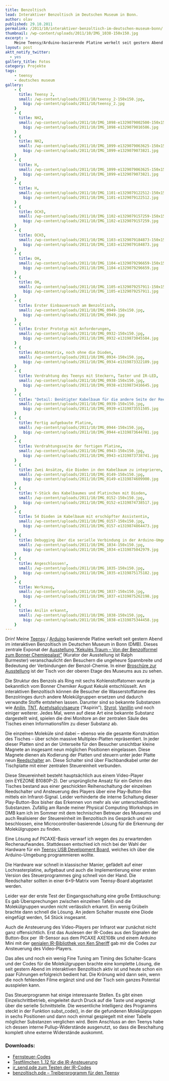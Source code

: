 ```yaml
---
title: Benzoltisch
lead: Interaktiver Benzoltisch im Deutschen Museum in Bonn.
author: olav
published: 29.10.2011
permalink: /2011/10/interaktiver-benzoltisch-im-deutschen-museum-bonn/
thumbnail: /wp-content/uploads/2011/10/IMG_1038-150x150.jpg
excerpt: >
    Meine Teensy/Arduino-basierende Platine werkelt seit gestern Abend im interaktiven Benzoltisch im Deutschen Museum in Bonn (DMB). Dieses zentrale Exponat der Ausstellung &#8220;Kekulés Traum – Von der Benzolformel zum Bonner Chemiepalast&#8221; (Kurator der Ausstellung ist Ralph Burmester) veranschaulicht den Besuchern die ungeheure Spannbreite und Bedeutung der Verbindungen der Benzol-Chemie. In einer Broschüre zur Ausstellung ist der Tisch von der oberen Etage des Museums aus zu sehen.
layout: post
aktt_notify_twitter:
  - yes
gallery_title: Fotos
category: Projekte
tags:
    - teensy
    - deutsches museum
gallery:
    - {
      title: Teensy 2,
      small: /wp-content/uploads/2011/10/teensy_2-150x150.jpg,
        big: /wp-content/uploads/2011/10/teensy_2.jpg
    }
    - {
      title: NH2,
      small: /wp-content/uploads/2011/10/IMG_1098-e1329079002500-150x150.jpg,
        big: /wp-content/uploads/2011/10/IMG_1098-e1329079016586.jpg
    }
    - {
      title: NH2,
      small: /wp-content/uploads/2011/10/IMG_1099-e1329079063625-150x150.jpg,
        big: /wp-content/uploads/2011/10/IMG_1099-e1329079073821.jpg
    }
    - {
      title: H,
      small: /wp-content/uploads/2011/10/IMG_1099-e1329079063625-150x150.jpg,
        big: /wp-content/uploads/2011/10/IMG_1099-e1329079073821.jpg
    }
    - {
      title: H,
      small: /wp-content/uploads/2011/10/IMG_1101-e1329079122512-150x150.jpg,
        big: /wp-content/uploads/2011/10/IMG_1101-e1329079122512.jpg
    }
    - {
      title: OCH3,
      small: /wp-content/uploads/2011/10/IMG_1102-e1329079157259-150x150.jpg,
        big: /wp-content/uploads/2011/10/IMG_1102-e1329079157259.jpg
    }
    - {
      title: OCH3,
      small: /wp-content/uploads/2011/10/IMG_1103-e1329079184873-150x150.jpg,
        big: /wp-content/uploads/2011/10/IMG_1103-e1329079184873.jpg
    }
    - {
      title: OH,
      small: /wp-content/uploads/2011/10/IMG_1104-e1329079296659-150x150.jpg,
        big: /wp-content/uploads/2011/10/IMG_1104-e1329079296659.jpg
    }
    - {
      title: OH,
      small: /wp-content/uploads/2011/10/IMG_1105-e1329079257911-150x150.jpg,
        big: /wp-content/uploads/2011/10/IMG_1105-e1329079257911.jpg
    }
    - {
      title: Erster Einbauversuch am Benzoltisch,
      small: /wp-content/uploads/2011/10/IMG_0949-150x150.jpg,
        big: /wp-content/uploads/2011/10/IMG_0949.jpg
    }
    - {
      title: Erster Prototyp mit Anforderungen,
      small: /wp-content/uploads/2011/10/IMG_0932-150x150.jpg,
        big: /wp-content/uploads/2011/10/IMG_0932-e1319873045584.jpg
    }
    - {
      title: Abtastmatrix, noch ohne die Dioden,
      small: /wp-content/uploads/2011/10/IMG_0934-150x150.jpg,
        big: /wp-content/uploads/2011/10/IMG_0934-e1319873322189.jpg
    }
    - {
      title: Verdrahtung des Teenys mit Steckern, Taster und IR-LED,
      small: /wp-content/uploads/2011/10/IMG_0938-150x150.jpg,
        big: /wp-content/uploads/2011/10/IMG_0938-e1319873416645.jpg
    }
    - {
      title: "Detail: Benötigter Kabelbaum für die andere Seite der Reedschalter",
      small: /wp-content/uploads/2011/10/IMG_0939-150x150.jpg,
        big: /wp-content/uploads/2011/10/IMG_0939-e1319873551505.jpg
    }
    - {
      title: Fertig aufgebaute Platine,
      small: /wp-content/uploads/2011/10/IMG_0944-150x150.jpg,
        big: /wp-content/uploads/2011/10/IMG_0944-e1319873644781.jpg
    }
    - {
      title: Verdrahtungsseite der fertigen Platine,
      small: /wp-content/uploads/2011/10/IMG_0943-150x150.jpg,
        big: /wp-content/uploads/2011/10/IMG_0943-e1319873738741.jpg
    }
    - {
      title: Zwei Ansätze, die Dioden in den Kabelbaum zu integrieren,
      small: /wp-content/uploads/2011/10/IMG_0149-150x150.jpg,
        big: /wp-content/uploads/2011/10/IMG_0149-e1319874609900.jpg
    }
    - {
      title: Y-Stück des Kabelbaumes und Platinchen mit Dioden,
      small: /wp-content/uploads/2011/10/IMG_0152-150x150.jpg,
        big: /wp-content/uploads/2011/10/IMG_0152-e1319874738517.jpg
    }
    - {
      title: 54 Dioden im Kabelbaum mit erschöpfter Assistentin,
      small: /wp-content/uploads/2011/10/IMG_0157-150x150.jpg,
        big: /wp-content/uploads/2011/10/IMG_0157-e1319874864473.jpg
    }
    - {
      title: Debugging über die serielle Verbindung in der Arduino-Umgebung mit Teenys-Loader,
      small: /wp-content/uploads/2011/10/IMG_1034-150x150.jpg,
        big: /wp-content/uploads/2011/10/IMG_1034-e1319875042979.jpg
    }
    - {
      title: Angeschlossen!,
      small: /wp-content/uploads/2011/10/IMG_1035-150x150.jpg,
        big: /wp-content/uploads/2011/10/IMG_1035-e1319875175182.jpg
    }
    - {
      title: Werkzeug,
      small: /wp-content/uploads/2011/10/IMG_1037-150x150.jpg,
        big: /wp-content/uploads/2011/10/IMG_1037-e1319875262198.jpg
    }
    - {
      title: Anilin erkannt,
      small: /wp-content/uploads/2011/10/IMG_1038-150x150.jpg,
        big: /wp-content/uploads/2011/10/IMG_1038-e1319875344458.jpg
    }
---
```

Drin! Meine [Teensy][1] / [Arduino][2] basierende Platine werkelt seit gestern Abend im interaktiven Benzoltisch im Deutschen Museum in Bonn (DMB). Dieses zentrale Exponat der [Ausstellung &#8220;Kekulés Traum – Von der Benzolformel zum Bonner Chemiepalast&#8221;][3] (Kurator der Ausstellung ist Ralph Burmester) veranschaulicht den Besuchern die ungeheure Spannbreite und Bedeutung der Verbindungen der Benzol-Chemie. In einer [Broschüre zur Ausstellung][4] ist der Tisch von der oberen Etage des Museums aus zu sehen.

Die Struktur des Benzols als Ring mit sechs Kohlenstoffatomen wurde ja bekanntlich vom Bonner Chemiker August Kekulé entschlüsselt. Am interaktiven Benzoltisch können die Besucher die Wasserstoffatome des Benzolringes durch andere Molekülgruppen ersetzen und dadurch verwandte Stoffe entstehen lassen. Darunter sind so bekannte Substanzen wie [Anilin][5], [TNT][6], [Acetylsalicylsaeure][7] (&#8220;Aspirin&#8221;), [Styrol][8], [Vanillin][9] und noch einiger weiterer. Jedes Mal, wenn auf diese Art eine bekannte Substanz dargestellt wird, spielen die drei Monitore an der zentralen Säule des Tisches einen Informationsfilm zu dieser Substanz ab.

Die einzelnen Moleküle sind dabei &#8211; ebenso wie die gesamte Konstruktion des Tisches &#8211; über schön massive Multiplex-Platten repräsentiert. In jeder dieser Platten sind an der Unterseite für den Besucher unsichtbar kleine Magnete an insgesamt neun möglichen Positionen eingelassen. Diese Magnete dienen als Kodierung der Platten und steuern unter jeder Platte neun [Reedschalter][10] an. Diese Schalter sind über Flachbandkabel unter der Tischplatte mit einer zentralen Steuereinheit verbunden.

Diese Steuereinheit besteht hauptsächlich aus einem Video-Player (ein EYEZONE B1080P-2). Der ursprüngliche Ansatz für ein Gehirn des Tisches bestand aus einer geschickten Reihenschaltung der einzelnen Reedschalter und Ansteuerung des Players über eine Play-Button-Box mittels ein Infrarot-Signal. Leider verhinderte die interne Schaltung dieser Play-Button-Box bisher das Erkennen von mehr als vier unterschiedlichen Substanzen. Zufällig am Rande meiner Physical Computing Workshops im DMB kam ich im Sommer mit dem technischen Betreuer des Museums und auch Realisierer der Steuereinheit im Benzoltisch ins Gespräch und wir beschlossen, eine Microcontroller-basierende Lösung für die Erkennung der Molekülgruppen zu finden.

Eine Lösung auf PICAXE-Basis verwarf ich wegen des zu erwartenden Rechenaufwandes. Stattdessen entschied ich mich bei der Wahl der Hardware für ein [Teensy USB Development Board][1], welches ich über die Arduino-Umgebung programmieren wollte.

Die Hardware war schnell in klassischer Manier, gefädelt auf einer Lochrasterplatine, aufgebaut und auch die Implementierung einer ersten Version des Steuerprogrammes ging schnell von der Hand. Die Reedschalter sollten in einer 6&#215;9-Matrix vom Teensy-Board abgetastet werden.

Leider war der erste Test der Eingangsschaltung eine große Enttäuschung: Es gab Übersprechungen zwischen einzelnen Tafeln und die Molekülgruppen wurden nicht verlässlich erkannt. Ein wenig Grübeln brachte dann schnell die Lösung. An jedem Schalter musste eine Diode eingefügt werden, 54 Stück insgesamt.

Auch die Ansteuerung des Video-Players per Infrarot war zunächst nicht ganz offensichtlich. Erst das Auslesen der IR-Codes aus den Signalen der Button-Box per  IR-Sensor aus dem PICAXE AXE108k und einem Arduino Mini mit der [genialen IR-Bibliothek von Ken Sheriff][11] gab mir die Codes zur Ansteuerung des Video-Players.

Das alles und noch ein wenig Fine Tuning am Timing des Schalter-Scans und der Codes für die Molekülgruppen brachte eine komplette Lösung, die seit gestern Abend im interaktiven Benzoltisch aktiv ist und heute schon ein paar Führungen erfolgreich bedient hat. Die Krönung wird dann sein, wenn die noch fehlenden Filme ergänzt sind und der Tisch sein ganzes Potential ausspielen kann.

Das Steuerprogramm hat einige interessante Stellen. Es gibt einen Einzelschrittbetrieb, eingeleitet durch Druck auf die Taste und angezeigt über die serielle Schnittstelle. Die wesentliche Intelligenz des Programms steckt in der Funktion subst_code(), in der die gefundenen Molekülgruppen in sechs Positionen und dann noch einmal gespiegelt mit einer Tabelle möglicher Substanzen verglichen wird. Beim Anschluss an den Teenys habe ich dessen interne Pullup-Widerstände ausgenutzt, so dass die Beschaltung komplett ohne externe Widerstände auskommt.

### Downloads:

 * [Fernsteuer-Codes][12]
 * [Testfilmchen 1..12 für die IR-Ansteuerung][13]
 * [ir_send.pde zum Testen der IR-Codes][14]
 * [benzoltisch.pde &#8211; Treiberprogramm für den Teensy][15]

 [1]: http://www.pjrc.com/store/teensy.html
 [2]: http://arduino.cc
 [3]: http://www.deutsches-museum.de/bonn/ausstellungen/ausstellungen-2011/kekules-traum/
 [4]: http://www.deutsches-museum.de/fileadmin/Content/2009/01_Information/10_Publikationen/06_K_und_T/2011/kt411/42-45Burmester_RZ.pdf
 [5]: http://de.wikipedia.org/wiki/Anilin
 [6]: http://de.wikipedia.org/wiki/TNT
 [7]: http://de.wikipedia.org/wiki/Acetylsalicylsäure
 [8]: http://de.wikipedia.org/wiki/Styrol
 [9]: http://de.wikipedia.org/wiki/Vanillin
 [10]: http://de.wikipedia.org/wiki/Reedschalter
 [11]: http://www.arcfn.com/2009/08/multi-protocol-infrared-remote-library.html
 [12]: /wp-content/uploads/2011/10/Fernsteuer-Codes.pdf
 [13]: /wp-content/uploads/2011/10/Filme.zip
 [14]: /wp-content/uploads/2011/10/ir_send.pde_.txt
 [15]: /wp-content/uploads/2011/10/benzoltisch.pde_.txt
